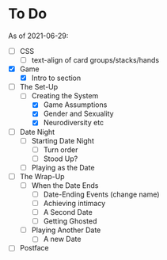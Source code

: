 # To Do

As of 2021-06-29:

- [ ] CSS
  - [ ] text-align of card groups/stacks/hands
- [x] Game
  - [x] Intro to section
- [ ] The Set-Up
  - [ ] Creating the System
    - [x] Game Assumptions
    - [x] Gender and Sexuality
    - [x] Neurodiversity etc
- [ ] Date Night
  - [ ] Starting Date Night
    - [ ] Turn order
    - [ ] Stood Up?
  - [ ] Playing as the Date
- [ ] The Wrap-Up
  - [ ] When the Date Ends
    - [ ] Date-Ending Events (change name)
    - [ ] Achieving intimacy
    - [ ] A Second Date
    - [ ] Getting Ghosted
  - [ ] Playing Another Date
    - [ ] A new Date
- [ ] Postface
